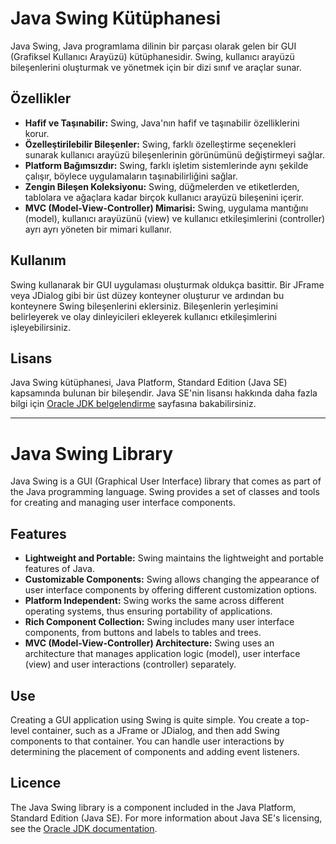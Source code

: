 # Java Swing Kütüphanesi

Java Swing, Java programlama dilinin bir parçası olarak gelen bir GUI (Grafiksel Kullanıcı Arayüzü) kütüphanesidir. Swing, kullanıcı arayüzü bileşenlerini oluşturmak ve yönetmek için bir dizi sınıf ve araçlar sunar.

## Özellikler

- **Hafif ve Taşınabilir:** Swing, Java'nın hafif ve taşınabilir özelliklerini korur.
- **Özelleştirilebilir Bileşenler:** Swing, farklı özelleştirme seçenekleri sunarak kullanıcı arayüzü bileşenlerinin görünümünü değiştirmeyi sağlar.
- **Platform Bağımsızdır:** Swing, farklı işletim sistemlerinde aynı şekilde çalışır, böylece uygulamaların taşınabilirliğini sağlar.
- **Zengin Bileşen Koleksiyonu:** Swing, düğmelerden ve etiketlerden, tablolara ve ağaçlara kadar birçok kullanıcı arayüzü bileşenini içerir.
- **MVC (Model-View-Controller) Mimarisi:** Swing, uygulama mantığını (model), kullanıcı arayüzünü (view) ve kullanıcı etkileşimlerini (controller) ayrı ayrı yöneten bir mimari kullanır.

## Kullanım

Swing kullanarak bir GUI uygulaması oluşturmak oldukça basittir. Bir JFrame veya JDialog gibi bir üst düzey konteyner oluşturur ve ardından bu konteynere Swing bileşenlerini eklersiniz. Bileşenlerin yerleşimini belirleyerek ve olay dinleyicileri ekleyerek kullanıcı etkileşimlerini işleyebilirsiniz.

## Lisans

Java Swing kütüphanesi, Java Platform, Standard Edition (Java SE) kapsamında bulunan bir bileşendir. Java SE'nin lisansı hakkında daha fazla bilgi için [Oracle JDK belgelendirme](https://www.oracle.com/java/technologies/javase/jdk-faqs.html) sayfasına bakabilirsiniz.

--------------------------------------------------------------------------------------------------------------------------------------------------------------------------------------

# Java Swing Library

Java Swing is a GUI (Graphical User Interface) library that comes as part of the Java programming language. Swing provides a set of classes and tools for creating and managing user interface components.

## Features

- **Lightweight and Portable:** Swing maintains the lightweight and portable features of Java.
- **Customizable Components:** Swing allows changing the appearance of user interface components by offering different customization options.
- **Platform Independent:** Swing works the same across different operating systems, thus ensuring portability of applications.
- **Rich Component Collection:** Swing includes many user interface components, from buttons and labels to tables and trees.
- **MVC (Model-View-Controller) Architecture:** Swing uses an architecture that manages application logic (model), user interface (view) and user interactions (controller) separately.

## Use

Creating a GUI application using Swing is quite simple. You create a top-level container, such as a JFrame or JDialog, and then add Swing components to that container. You can handle user interactions by determining the placement of components and adding event listeners.

## Licence

The Java Swing library is a component included in the Java Platform, Standard Edition (Java SE). For more information about Java SE's licensing, see the [Oracle JDK documentation](https://www.oracle.com/java/technologies/javase/jdk-faqs.html).
